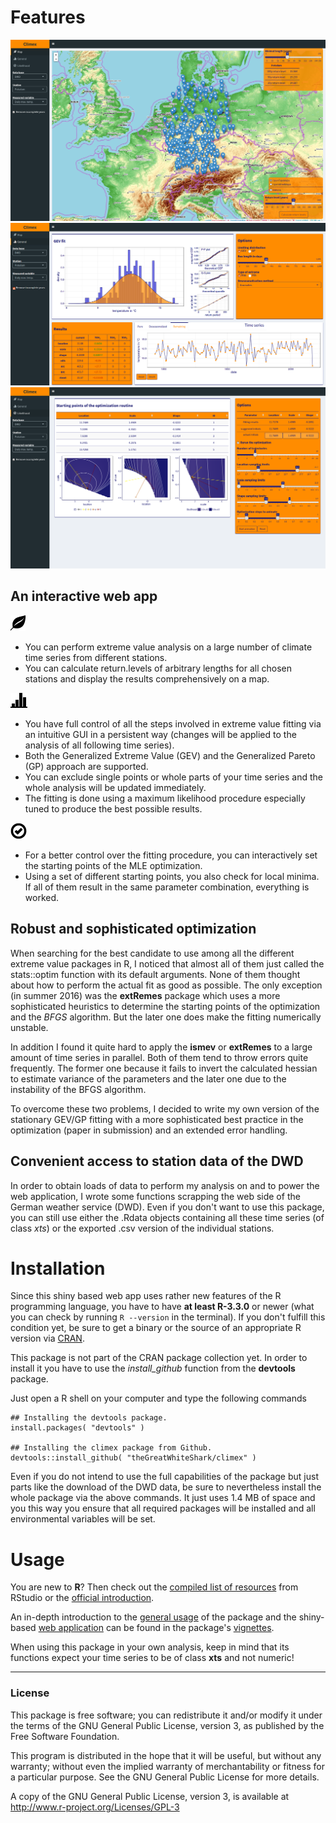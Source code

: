 # Features
![leaflet map to handle a lot of station data](res/climex_map.png)
![control all the different steps involved in the extreme value analysis](res/climex_time-series.png)
![verify the results using an animation of the fitting procedure](res/climex_animation.png)

## An interactive web app

![map-icon](res/glyphicons-2-leaf.png)
- You can perform extreme value analysis on a large number of
  climate time series from different stations.
- You can calculate return.levels of arbitrary lengths for all 
  chosen stations and display the results comprehensively on a 
  map.
  
![general-icon](res/glyphicons-42-charts.png)
- You have full control of all the steps involved in extreme value fitting via an intuitive
  GUI in a persistent way (changes will be applied to the
  analysis of all following time series).
- Both the Generalized Extreme Value (GEV) and the Generalized
  Pareto (GP) approach are supported.
- You can exclude single points or whole parts of your time series 
  and the whole analysis will be updated immediately.
- The fitting is done using a maximum likelihood procedure especially
  tuned to produce the best possible results.
  
![likelihood-icon](res/glyphicons-199-ok-circle.png)
- For a better control over the fitting procedure, you can interactively
  set the starting points of the MLE optimization.
- Using a set of different starting points, you also check for local minima.
  If all of them result in the same parameter combination, everything is worked.

## Robust and sophisticated optimization

When searching for the best candidate to use among all the different extreme value packages in R, I noticed that almost all of them just called the stats::optim function with its default arguments. None of them thought about how to perform the actual fit as good as possible. The only exception (in summer 2016) was the **extRemes** package which uses a more sophisticated heuristics to determine the starting points of the optimization and the *BFGS* algorithm. But the later one does make the fitting numerically unstable.

In addition I found it quite hard to apply the **ismev** or **extRemes** to a large amount of time series in parallel. Both of them tend to throw errors quite frequently. The former one because it fails to invert the calculated hessian to estimate variance of the parameters and the later one due to the instability of the BFGS algorithm.

To overcome these two problems, I decided to write my own version of the stationary GEV/GP fitting with a more sophisticated best practice in the optimization (paper in submission) and an extended error handling.

## Convenient access to station data of the DWD

In order to obtain loads of data to perform my analysis on and to power the web application, I wrote some functions scrapping the web side of the German weather service (DWD). Even if you don't want to use this package, you can still use either the .Rdata objects containing all these time series (of class *xts*) or the exported .csv version of the individual stations.

# Installation

Since this shiny based web app uses rather new features of the R programming language, you have to have **at least R-3.3.0** or newer (what you can check by running `R --version` in the terminal). If you don't fulfill this condition yet, be sure to get a binary or the source of an appropriate R version via [CRAN](https://cran.r-project.org/).

This package is not part of the CRAN package collection yet. In order to install it you have to use the *install_github* function from the **devtools** package.

Just open a R shell on your computer and type the following commands

```
## Installing the devtools package. 
install.packages( "devtools" )

## Installing the climex package from Github.
devtools::install_github( "theGreatWhiteShark/climex" )
```

Even if you do not intend to use the full capabilities of the package but just parts like the download of the DWD data, be sure to nevertheless install the whole package via the above commands. It just uses 1.4 MB of space and you this way you ensure that all required packages will be installed and all environmental variables will be set.

# Usage

You are new to **R**? Then check out the [compiled list of resources](https://www.rstudio.com/online-learning/#R) from RStudio or the [official introduction](https://cran.r-project.org/doc/manuals/R-intro.pdf).

An in-depth introduction to the [general usage](vignettes/data_dwd_and_usage.Rmd) of the package and the shiny-based [web application](vignettes/climex_app.Rmd) can be found in the package's [vignettes](vignettes/).

When using this package in your own analysis, keep in mind that its functions expect your time series to be of class **xts** and not numeric!

---

### License

This package is free software; you can redistribute it and/or modify it
under the terms of the GNU General Public License, version 3, as
published by the Free Software Foundation.

This program is distributed in the hope that it will be useful, but
without any warranty; without even the implied warranty of
merchantability or fitness for a particular purpose.  See the GNU
General Public License for more details.

A copy of the GNU General Public License, version 3, is available at
<http://www.r-project.org/Licenses/GPL-3>


